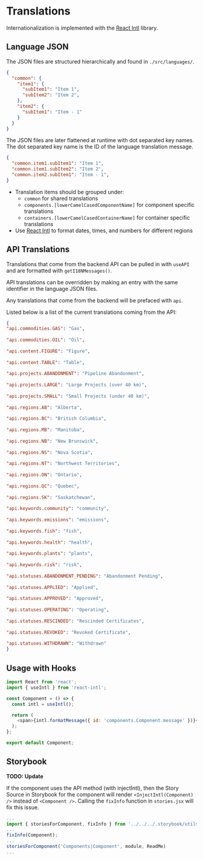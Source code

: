 # Translations

Internationalization is implemented with the [React Intl](https://github.com/yahoo/react-intl)
library.

## Language JSON

The JSON files are structured hierarchically and found in `./src/languages/`.

```json
{
  "common": {
    "item1": {
      "subItem1": "Item 1",
      "subItem2": "Item 2",
    },
    "item2": {
      "subItem1": "Item - 1"
    }
  }
}
```

The JSON files are later flattened at runtime with dot separated key names.
The dot separated key name is the ID of the language translation message.

```json
{
  "common.item1.subItem1": "Item 1",
  "common.item1.subItem2": "Item 2",
  "common.item2.subItem1": "Item - 1",
}
```

- Translation items should be grouped under:
  - `common` for shared translations
  - `components.[lowerCamelCasedComponentName]` for component specific translations
  - `containers.[lowerCamelCasedContainerName]` for container specific translations
- Use [React Intl](https://formatjs.io/docs/react-intl/api) to format dates, times, and numbers for different regions

## API Translations

Translations that come from the backend API can be pulled in with `useAPI` and are formatted with `getI18NMessages()`.

API translations can be overridden by making an entry with the same identifier in the language JSON files.

Any translations that come from the backend will be prefaced with `api`.

Listed below is a list of the current translations coming from the API:

```json
​​{
"api.commodities.GAS": "Gas",
​​
"api.commodities.OIL": "Oil",
​​
"api.content.FIGURE": "Figure",
​​
"api.content.TABLE": "Table",
​​
"api.projects.ABANDONMENT": "Pipeline Abandonment",
​​
"api.projects.LARGE": "Large Projects (over 40 km)",
​​
"api.projects.SMALL": "Small Projects (under 40 km)",
​​
"api.regions.AB": "Alberta",
​​
"api.regions.BC": "British Columbia",
​​
"api.regions.MB": "Manitoba",
​​
"api.regions.NB": "New Brunswick",
​​
"api.regions.NS": "Nova Scotia",
​​
"api.regions.NT": "Northwest Territories",
​​
"api.regions.ON": "Ontario",
​​
"api.regions.QC": "Quebec",
​​
"api.regions.SK": "Saskatchewan",
​​
"api.keywords.community": "community",
​​
"api.keywords.emissions": "emissions",
​​
"api.keywords.fish": "fish",
​​
"api.keywords.health": "health",
​​
"api.keywords.plants": "plants",
​​
"api.keywords.risk": "risk",
​​
"api.statuses.ABANDONMENT_PENDING": "Abandonment Pending",
​​
"api.statuses.APPLIED": "Applied",
​​
"api.statuses.APPROVED": "Approved",
​​
"api.statuses.OPERATING": "Operating",
​​
"api.statuses.RESCINDED": "Rescinded Certificates",
​​
"api.statuses.REVOKED": "Revoked Certificate",
​​
"api.statuses.WITHDRAWN": "Withdrawn"
​}

```

## Usage with Hooks

```js
import React from 'react';
import { useIntl } from 'react-intl';

const Component = () => {
  const intl = useIntl();

  return (
    <span>{intl.formatMessage({ id: 'components.Component.message' })}<span/>
  );
};

export default Component;
```

## Storybook

**TODO: Update**

If the component uses the API method (with injectIntl), then the Story Source in Storybook for the
component will render `<InjectIntl(Component) />` instead of `<Component />`. Calling the `fixInfo`
function in `stories.jsx` will fix this issue.

```js
...
import { storiesForComponent, fixInfo } from '../../../.storybook/utils';
...
fixInfo(Component);
...
storiesForComponent('Components|Component', module, ReadMe)
...
```
